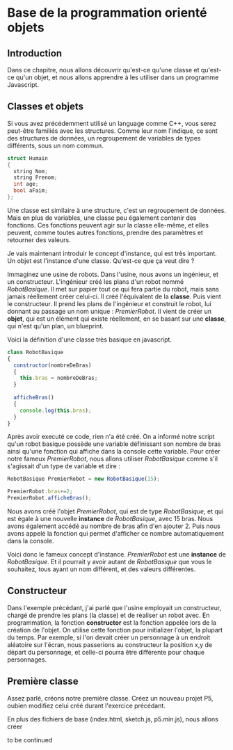 # Base de la programmation orienté objets

## Introduction

Dans ce chapitre, nous allons découvrir qu'est-ce qu'une classe et qu'est-ce qu'un objet, et nous allons apprendre à les utiliser dans un programme Javascript.

## Classes et objets

Si vous avez précédemment utilisé un language comme C++, vous serez peut-être familiés avec les structures.
Comme leur nom l'indique, ce sont des structures de données, un regroupement de variables de types différents, sous un nom commun.
```c++
struct Humain
{
  string Nom;
  string Prenom;
  int age;
  bool aFaim;
};
```

Une classe est similaire à une structure, c'est un regroupement de données. Mais en plus de variables, une classe peu également contenir des fonctions.
Ces fonctions peuvent agir sur la classe elle-même, et elles peuvent, comme toutes autres fonctions, prendre des paramètres et retourner des valeurs.

Je vais maintenant introduir le concept d'instance, qui est très important.
Un objet est l'instance d'une classe. Qu'est-ce que ça veut dire ?

Immaginez une usine de robots.
Dans l'usine, nous avons un ingénieur, et un constructeur.
L'ingénieur créé les plans d'un robot nommé *RobotBasique*. Il met sur papier tout ce qui fera partie du robot, mais sans jamais réellement créer celui-ci. Il créé l'équivalent de la **classe**.
Puis vient le constructeur. Il prend les plans de l'ingénieur et construit le robot, lui donnant au passage un nom unique : *PremierRobot*. Il vient de créer un **objet**, qui est un élément qui existe réellement, en se basant sur une **classe**, qui n'est qu'un plan, un blueprint.

Voici la définition d'une classe très basique en javascript.

```javascript
class RobotBasique
{
  constructor(nombreDeBras)
  {
    this.bras = nombreDeBras;
  }
  
  afficheBras()
  {
    console.log(this.bras);
  }
}
```

Après avoir executé ce code, rien n'a été créé. On a informé notre script qu'un robot basique possède une variable définissant son nombre de bras ainsi qu'une fonction qui affiche dans la console cette variable.
Pour créer notre fameux *PremierRobot*, nous allons utiliser *RobotBasique* comme s'il s'agissait d'un type de variable et dire :

```javascript
RobotBasique PremierRobot = new RobotBasique(15);

PremierRobot.bras+=2;
PremierRobot.afficheBras();
```
Nous avons créé l'objet *PremierRobot*, qui est de type *RobotBasique*, et qui est égale à une nouvelle **instance** de *RobotBasique*, avec 15 bras.
Nous avons également accédé au nombre de bras afin d'en ajouter 2. Puis nous avons appelé la fonction qui permet d'afficher ce nombre automatiquement dans la console.

Voici donc le fameux concept d'instance. *PremierRobot* est une **instance** de *RobotBasique*. Et il pourrait y avoir autant de *RobotBasique* que vous le souhaitez, tous ayant un nom différent, et des valeurs différentes.


## Constructeur

Dans l'exemple précédant, j'ai parlé que l'usine employait un constructeur, chargé de prendre les plans (la classe) et de réaliser un robot avec.
En programmation, la fonction **constructor** est la fonction appelée lors de la création de l'objet.
On utilise cette fonction pour initializer l'objet, la plupart du temps. Par exemple, si l'on devait créer un personnage à un endroit aléatoire sur l'écran, nous passerions au constructeur la position x,y de départ du personnage, et celle-ci pourra être différente pour chaque personnages.


## Première classe

Assez parlé, créons notre première classe.
Créez un nouveau projet P5, oubien modifiez celui créé durant l'exercice précédant.

En plus des fichiers de base (index.html, sketch.js, p5.min.js), nous allons créer

to be continued
